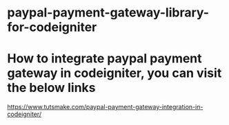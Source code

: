 # paypal-payment-gateway-library-for-codeigniter

# How to integrate paypal payment gateway in codeigniter, you can visit the below links

https://www.tutsmake.com/paypal-payment-gateway-integration-in-codeigniter/
